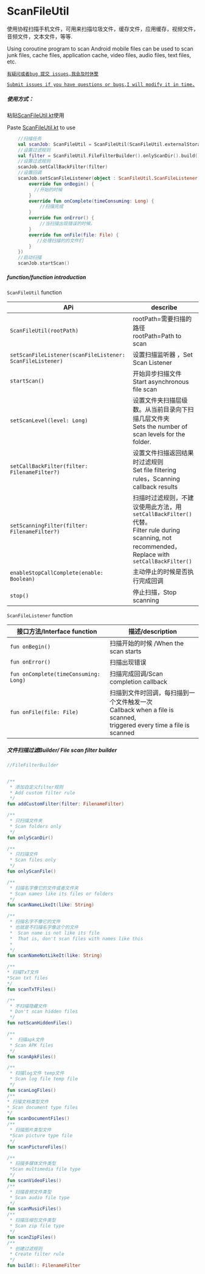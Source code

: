 # ScanFileUtil

 使用协程扫描手机文件，可用来扫描垃圾文件，缓存文件，应用缓存，视频文件，音频文件，文本文件，等等.

 Using coroutine program to scan Android mobile files can be used to scan junk files, cache files, application cache, video files, audio files, text files, etc.

 [`有疑问或者bug 提交 issues,我会及时休整`](https://github.com/Dboy233/ScanFIlesUtil/issues)

 [`Submit issues if you have questions or bugs,I will modify it in time.`](https://github.com/Dboy233/ScanFIlesUtil/issues)



##### 使用方式：

粘贴[ScanFileUtil.kt](https://github.com/Dboy233/ScanFIlesUtil/blob/master/app/src/main/java/com/example/scanfilesutil/utils/ScanFileUtil.kt)使用

Paste [ScanFileUtil.kt](https://github.com/Dboy233/ScanFIlesUtil/blob/master/app/src/main/java/com/example/scanfilesutil/utils/ScanFileUtil.kt) to use

```kotlin
	//扫描任务
 	val scanJob: ScanFileUtil = ScanFileUtil(ScanFileUtil.externalStorageDirectory)
	//设置过滤规则
	val filter = ScanFileUtil.FileFilterBuilder().onlyScanDir().build()
	//设置过滤规则
	scanJob.setCallBackFilter(filter)
	//设置回调
    scanJob.setScanFileListener(object : ScanFileUtil.ScanFileListener {
        override fun onBegin() {
          //开始的时候
        }
        override fun onComplete(timeConsuming: Long) {
            //扫描完成
        }
        override fun onError() {
            //当扫描出现错误的时候。
        }
        override fun onFile(file: File) {
           //处理扫描的的文件们
        }
    })
	//启动扫描
	scanJob.startScan()
```

##### function/function introduction

`ScanFileUtil` function

| APi                                                       | describe                                                     |
| --------------------------------------------------------- | ------------------------------------------------------------ |
| `ScanFileUtil(rootPath)`                                  | rootPath=需要扫描的路径<br />rootPath=Path to scan           |
| `setScanFileListener(scanFileListener: ScanFileListener)` | 设置扫描监听器 ，Set Scan Listener                           |
| `startScan()`                                             | 开始异步扫描文件<br />Start asynchronous file scan           |
| `setScanLevel(level: Long)`                               | 设置文件夹扫描层级数。从当前目录向下扫描几层文件夹<br />Sets the number of scan levels for the folder. |
| `setCallBackFilter(filter: FilenameFilter?)`              | 设置文件扫描返回结果时过滤规则<br />Set file filtering rules，Scanning callback results |
| `setScanningFilter(filter: FilenameFilter?)`              | 扫描时过滤规则，不建议使用此方法，用`setCallBackFilter()`代替。<br />Filter rule during scanning, not recommended，<br />Replace with `setCallBackFilter()` |
| `enableStopCallComplete(enable: Boolean)`                 | 主动停止的时候是否执行完成回调<br/>                          |
| `stop()`                                                  | 停止扫描，Stop scanning                                      |



`ScanFileListener` function

| 接口方法/Interface function           | 描述/description                                             |
| ------------------------------------- | ------------------------------------------------------------ |
| `fun onBegin()`                       | 扫描开始的时候 /When the scan starts                         |
| `fun onError()`                       | 扫描出现错误                                                 |
| `fun onComplete(timeConsuming: Long)` | 扫描完成回调/Scan completion callback                        |
| `fun onFile(file: File)`              | 扫描到文件时回调，每扫描到一个文件触发一次<br>Callback when a file is scanned, <br>triggered every time a file is scanned |



##### 文件扫描过滤Builder/ File scan filter builder

```kotlin
//FileFilterBuilder


/**
 * 添加自定义filter规则
 * Add custom filter rule
 */
fun addCustomFilter(filter: FilenameFilter) 

/**
 * 只扫描文件夹
 * Scan folders only
 */
fun onlyScanDir()

/**
 * 只扫描文件
 * Scan files only
 */
fun onlyScanFile()

/**
 * 扫描名字像它的文件或者文件夹
 * Scan names like its files or folders
 */
fun scanNameLikeIt(like: String)

/**
 * 扫描名字不像它的文件
 * 也就是不扫描名字像这个的文件
 *  Scan name is not like its file
 *	That is, don't scan files with names like this
 *
 */
fun scanNameNotLikeIt(like: String)

/**
* 扫描TxT文件
*Scan txt files
*/
fun scanTxTFiles()

/**
 * 不扫描隐藏文件
 * Don't scan hidden files
 */
fun notScanHiddenFiles()

/**
 *  扫描apk文件  
 * Scan APK files
 */
fun scanApkFiles()

/**
 * 扫描log文件 temp文件
 * Scan log file temp file
 */
fun scanLogFiles()
/**
* 扫描文档类型文件
* Scan document type files
*/
fun scanDocumentFiles()
/**
 * 扫描图片类型文件
 *Scan picture type file
 */
fun scanPictureFiles()

/**
 * 扫描多媒体文件类型
 *Scan multimedia file type
 */
fun scanVideoFiles() 
/**
 * 扫描音频文件类型
 * Scan audio file type
 */
fun scanMusicFiles()
/**
 * 扫描压缩包文件类型
 * Scan zip file type
 */
fun scanZipFiles()
/**
 * 创建过滤规则
 * Create filter rule
 */
fun build(): FilenameFilter
```
